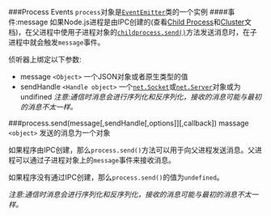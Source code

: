 ###Process Events
`process`对象是<a href='./README.md?_k=ezo0xe'>`EventEmitter`</a>类的一个实例
####事件:message
如果Node.js进程是由IPC创建的(查看[Child Process]()和[Cluster]()文档)，在父进程中使用子进程对象的[`childprocess.send()`]()方法发送消息时，在子进程中就会触发`message`事件。

侦听器上绑定以下参数:
* message `<Object>` 一个JSON对象或者原生类型的值
* sendHandle `<Handle object>` 一个[`net.Socket`]()或[`net.Server`]()对象或为undifined
_注意:通信时消息会进行序列化和反序列化，接收的消息可能与最初的消息不太一样。_


###process.send(message[,sendHandle[,options]][,callback])
massage `<object>` 发送的消息为一个对象

如果程序由IPC创建，那么`process.send()`方法可以用于向父进程发送消息。父进程可以通过子进程对象上的`message`事件来接收消息。

如果程序没有通过IPC创建，那么`process.send()`的值为`undefined`。

_注意:通信时消息会进行序列化和反序列化，接收的消息可能与最初的消息不太一样。_